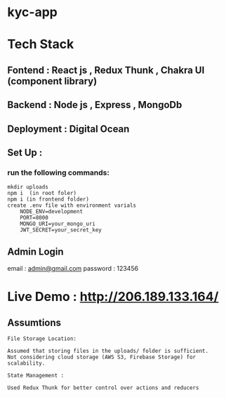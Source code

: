 # kyc-app

# Tech Stack

## Fontend : React js , Redux Thunk , Chakra UI (component library)

## Backend : Node js , Express , MongoDb

## Deployment : Digital Ocean

## Set Up :

### run the following commands:

    mkdir uploads
    npm i  (in root foler)
    npm i (in frontend folder)
    create .env file with environment varials
        NODE_ENV=development
        PORT=8000
        MONGO_URI=your_mongo_uri
        JWT_SECRET=your_secret_key

## Admin Login

email : admin@gmail.com
password : 123456

# Live Demo : http://206.189.133.164/

## Assumtions

    File Storage Location:

    Assumed that storing files in the uploads/ folder is sufficient.
    Not considering cloud storage (AWS S3, Firebase Storage) for scalability.

    State Management :

    Used Redux Thunk for better control over actions and reducers
